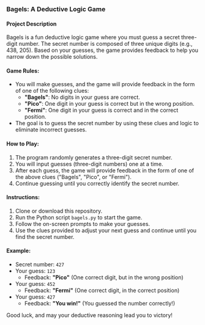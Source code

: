 ### Bagels: A Deductive Logic Game

#### Project Description
Bagels is a fun deductive logic game where you must guess a secret three-digit number. The secret number is composed of three unique digits (e.g., 438, 205). Based on your guesses, the game provides feedback to help you narrow down the possible solutions.

#### Game Rules:
- You will make guesses, and the game will provide feedback in the form of one of the following clues:
  - **"Bagels"**: No digits in your guess are correct.
  - **"Pico"**: One digit in your guess is correct but in the wrong position.
  - **"Fermi"**: One digit in your guess is correct and in the correct position.
- The goal is to guess the secret number by using these clues and logic to eliminate incorrect guesses.

#### How to Play:
1. The program randomly generates a three-digit secret number.
2. You will input guesses (three-digit numbers) one at a time.
3. After each guess, the game will provide feedback in the form of one of the above clues ("Bagels", "Pico", or "Fermi").
4. Continue guessing until you correctly identify the secret number.

#### Instructions:
1. Clone or download this repository.
2. Run the Python script `bagels.py` to start the game.
3. Follow the on-screen prompts to make your guesses.
4. Use the clues provided to adjust your next guess and continue until you find the secret number.

#### Example:
- Secret number: `427`
- Your guess: `123`
  - Feedback: **"Pico"** (One correct digit, but in the wrong position)
- Your guess: `452`
  - Feedback: **"Fermi"** (One correct digit, in the correct position)
- Your guess: `427`
  - Feedback: **"You win!"** (You guessed the number correctly!)

Good luck, and may your deductive reasoning lead you to victory!